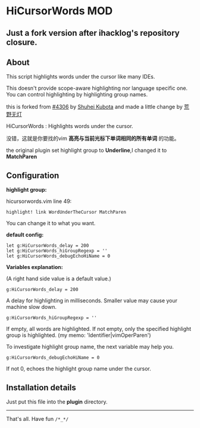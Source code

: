 # HiCursorWords MOD #

Just a fork version after ihacklog's repository closure.
----------

## About ##

This script highlights words under the cursor like many IDEs.

This doesn't provide scope-aware highlighting nor language specific one.
You can control highlighting by highlighting group names. 

this is forked from [#4306](http://www.vim.org/scripts/script.php?script_id=4306 "http://www.vim.org/scripts/script.php?script_id=4306") by [Shuhei Kubota](http://www.vim.org/account/profile.php?user_id=7032 "Shuhei Kubota") and made a little change by 
[荒野无灯](http://ihacklog.com "荒野无灯@iHacklog")

HiCursorWords : Highlights words under the cursor. 

没错，这就是你要找的vim **高亮与当前光标下单词相同的所有单词** 的功能。

the original plugin set highlight group to **Underline**,I changed it to **MatchParen**

## Configuration ##

**highlight group:**

hicursorwords.vim line 49:

	highlight! link WordUnderTheCursor MatchParen

You can change it to what you want.


**default config:**
	
	let g:HiCursorWords_delay = 200
	let g:HiCursorWords_hiGroupRegexp = ''
	let g:HiCursorWords_debugEchoHiName = 0

**Variables explanation:**

(A right hand side value is a default value.)

	g:HiCursorWords_delay = 200

A delay for highlighting in milliseconds.
Smaller value may cause your machine slow down.

 	g:HiCursorWords_hiGroupRegexp = ''
If empty, all words are highlighted.
If not empty, only the specified highlight group is highlighted.
(my memo: 'Identifier\|vimOperParen')

To investigate highlight group name, the next variable may help you.

	g:HiCursorWords_debugEchoHiName = 0
If not 0, echoes the highlight group name under the cursor. 


## Installation details ##
Just put this file into the **plugin** directory. 


----------

That's all. Have fun `/*_*/`
